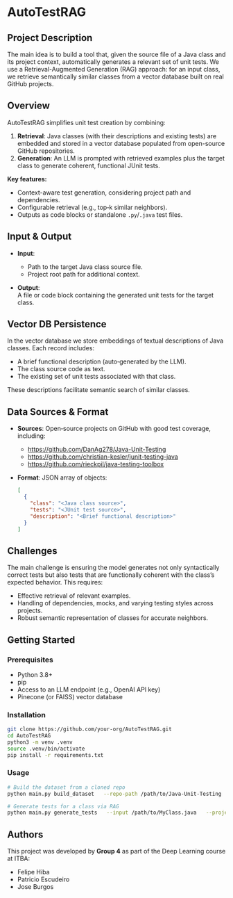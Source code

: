 # AutoTestRAG

## Project Description

The main idea is to build a tool that, given the source file of a Java class and its project context, automatically generates a relevant set of unit tests. We use a Retrieval-Augmented Generation (RAG) approach: for an input class, we retrieve semantically similar classes from a vector database built on real GitHub projects.

##  Overview

AutoTestRAG simplifies unit test creation by combining:

1. **Retrieval**: Java classes (with their descriptions and existing tests) are embedded and stored in a vector database populated from open-source GitHub repositories.  
2. **Generation**: An LLM is prompted with retrieved examples plus the target class to generate coherent, functional JUnit tests.

**Key features:**
- Context-aware test generation, considering project path and dependencies.  
- Configurable retrieval (e.g., top‑k similar neighbors).  
- Outputs as code blocks or standalone `.py`/`.java` test files.

##  Input & Output

- **Input**:  
  - Path to the target Java class source file.  
  - Project root path for additional context.  

- **Output**:  
  A file or code block containing the generated unit tests for the target class.

##  Vector DB Persistence

In the vector database we store embeddings of textual descriptions of Java classes. Each record includes:
- A brief functional description (auto‑generated by the LLM).  
- The class source code as text.  
- The existing set of unit tests associated with that class.

These descriptions facilitate semantic search of similar classes.

##  Data Sources & Format

- **Sources**: Open‑source projects on GitHub with good test coverage, including:
  - https://github.com/DanAg278/Java-Unit-Testing  
  - https://github.com/christian-kesler/junit-testing-java  
  - https://github.com/rieckpil/java-testing-toolbox  

- **Format**: JSON array of objects:
  ```json
  [
    {
      "class": "<Java class source>",
      "tests": "<JUnit test source>",
      "description": "<Brief functional description>"
    }
  ]
  ```

##  Challenges

The main challenge is ensuring the model generates not only syntactically correct tests but also tests that are functionally coherent with the class’s expected behavior. This requires:
- Effective retrieval of relevant examples.  
- Handling of dependencies, mocks, and varying testing styles across projects.  
- Robust semantic representation of classes for accurate neighbors.

## Getting Started

### Prerequisites

- Python 3.8+  
- pip  
- Access to an LLM endpoint (e.g., OpenAI API key)  
- Pinecone (or FAISS) vector database

### Installation

```bash
git clone https://github.com/your-org/AutoTestRAG.git
cd AutoTestRAG
python3 -m venv .venv
source .venv/bin/activate
pip install -r requirements.txt
```

### Usage

```bash
# Build the dataset from a cloned repo
python main.py build_dataset   --repo-path /path/to/Java-Unit-Testing   --output dataset.json   --config config.yaml

# Generate tests for a class via RAG
python main.py generate_tests   --input /path/to/MyClass.java   --project-root /path/to/project   --vector-db-endpoint <PINECONE_INDEX_NAME>   --topk 5   --output tests/MyClassTest.java   --config config.yaml
```

##  Authors

This project was developed by **Group 4** as part of the Deep Learning course at ITBA:

- Felipe Hiba
- Patricio Escudeiro
- Jose Burgos
